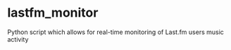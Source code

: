 # lastfm_monitor
Python script which allows for real-time monitoring of Last.fm users music activity

